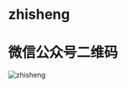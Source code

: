 # zhisheng


# 微信公众号二维码


![zhisheng](https://segmentfault.com/img/remote/1460000007522960?w=258&h=258)
